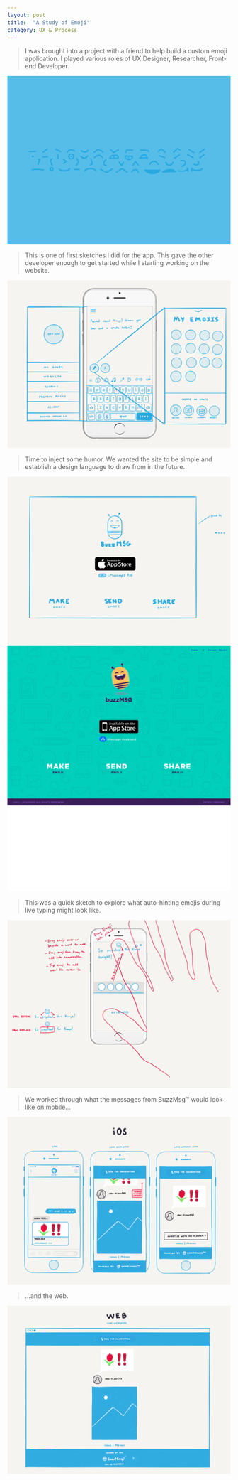```yaml
---
layout: post
title:  "A Study of Emoji"
category: UX & Process
---
```


> I was brought into a project with a friend to help build a custom emoji application. I played various roles of UX Designer, Researcher, Front-end Developer.

![alt text](/assets/img/projects/buzz-msg/buzz-msg-emoji.png)

> This is one of first sketches I did for the app. This gave the other developer enough to get started while I starting working on the website.

![alt text](/assets/img/projects/buzz-msg/buzz-msg-views.png)

> Time to inject some humor. We wanted the site to be simple and establish a design language to draw from in the future.

![alt text](/assets/img/projects/buzz-msg/buzz-msg-website.png)
![alt text](/assets/img/projects/buzz-msg/buzz-msg-web-design.png)
![alt text](/assets/img/projects/buzz-msg/buzz-msg-bee.gif)

> This was a quick sketch to explore what auto-hinting emojis during live typing might look like.

![alt text](/assets/img/projects/buzz-msg/buzz-msg-drag.png)

> We worked through what the messages from BuzzMsg™ would look like on mobile...

![alt text](/assets/img/projects/buzz-msg/buzz-msg-messages-ios.png)

> ...and the web.

![alt text](/assets/img/projects/buzz-msg/buzz-msg-messages-web.png)
